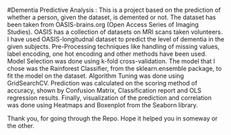 #Dementia Predictive Analysis :
This is a project based on the prediction of whether a person, given the dataset, is demented or not.
The dataset has been taken from OASIS-brains.org (Open Access Series of Imaging Studies). 
OASIS has a collection of datasets on MRI scans taken volunteers.
I have used OASIS-longitudnal dataset to predict the level of dementia in the given subjects.
Pre-Processing techniques like handling of missing values, label encoding, one hot encoding and other methods have been used.
Model Selection was done using k-fold cross-validation.
The model that I chose was the Rainforest Classifier, from the sklearn.ensemble package, to fit the model on the dataset.
Algorithm Tuning was done using GridSearchCV.
Prediction was calculated on the scoring method of accuracy, shown by Confusion Matrix, Classification report and OLS regression results.
Finally, visualization of the prediction and correlation was done using Heatmaps and Boxenplot from the Seaborn library.

Thank you, for going through the Repo. Hope it helped you in someway or the other.
